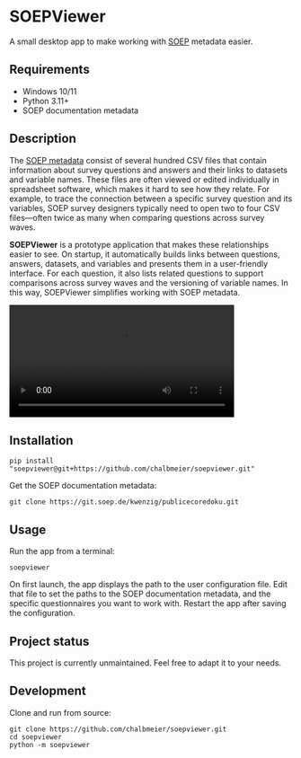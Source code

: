 # SOEPViewer

A small desktop app to make working with [SOEP](https://www.diw.de/en/diw_01.c.615551.en/research_infrastructure__socio-economic_panel__soep.html) metadata easier.  

## Requirements

- Windows 10/11
- Python 3.11+
- SOEP documentation metadata

## Description

The [SOEP metadata](https://git.soep.de/kwenzig/publicecoredoku) consist of several hundred CSV files that contain information about survey questions and answers and their links to datasets and variable names. These files are often viewed or edited individually in spreadsheet software, which makes it hard to see how they relate. For example, to trace the connection between a specific survey question and its variables, SOEP survey designers typically need to open two to four CSV files—often twice as many when comparing questions across survey waves.

**SOEPViewer** is a prototype application that makes these relationships easier to see. On startup, it automatically builds links between questions, answers, datasets, and variables and presents them in a user-friendly interface. For each question, it also lists related questions to support comparisons across survey waves and the versioning of variable names. In this way, SOEPViewer simplifies working with SOEP metadata.

<video controls width="400" src="https://github.com/user-attachments/assets/f0be631a-50a8-49ff-bfa5-dbb91a2b706b">
</video>

## Installation

```console
pip install "soepviewer@git+https://github.com/chalbmeier/soepviewer.git"
```

Get the SOEP documentation metadata:
```console
git clone https://git.soep.de/kwenzig/publicecoredoku.git
```

## Usage
Run the app from a terminal:

```console
soepviewer
```

On first launch, the app displays the path to the user configuration file. Edit that file to set the paths to 
the SOEP documentation metadata, and the specific questionnaires you want to work with. Restart the app after saving the configuration.

## Project status

This project is currently unmaintained. Feel free to adapt it to your needs.

## Development

Clone and run from source:
```console
git clone https://github.com/chalbmeier/soepviewer.git
cd soepviewer
python -m soepviewer
```
